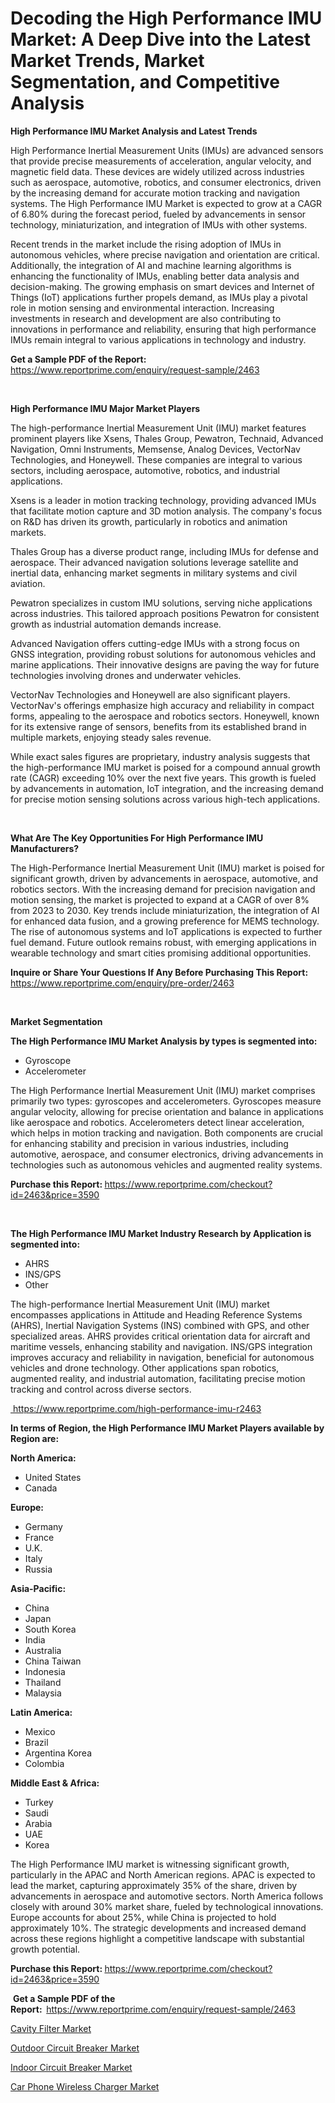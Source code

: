 <p><h1>Decoding the High Performance IMU Market: A Deep Dive into the Latest Market Trends, Market Segmentation, and Competitive Analysis</h1></p><p><strong>High Performance IMU Market Analysis and Latest Trends</strong></p>
<p><p>High Performance Inertial Measurement Units (IMUs) are advanced sensors that provide precise measurements of acceleration, angular velocity, and magnetic field data. These devices are widely utilized across industries such as aerospace, automotive, robotics, and consumer electronics, driven by the increasing demand for accurate motion tracking and navigation systems. The High Performance IMU Market is expected to grow at a CAGR of 6.80% during the forecast period, fueled by advancements in sensor technology, miniaturization, and integration of IMUs with other systems.</p><p>Recent trends in the market include the rising adoption of IMUs in autonomous vehicles, where precise navigation and orientation are critical. Additionally, the integration of AI and machine learning algorithms is enhancing the functionality of IMUs, enabling better data analysis and decision-making. The growing emphasis on smart devices and Internet of Things (IoT) applications further propels demand, as IMUs play a pivotal role in motion sensing and environmental interaction. Increasing investments in research and development are also contributing to innovations in performance and reliability, ensuring that high performance IMUs remain integral to various applications in technology and industry.</p></p>
<p><strong>Get a Sample PDF of the Report:&nbsp;</strong> <a href="https://www.reportprime.com/enquiry/request-sample/2463?utm_campaign=1879&utm_medium=2&utm_source=Github&utm_content=ia&utm_term=18032025&utm_id=high-performance-imu">https://www.reportprime.com/enquiry/request-sample/2463</a></p>
<p>&nbsp;</p>
<p><strong>High Performance IMU Major Market Players</strong></p>
<p><p>The high-performance Inertial Measurement Unit (IMU) market features prominent players like Xsens, Thales Group, Pewatron, Technaid, Advanced Navigation, Omni Instruments, Memsense, Analog Devices, VectorNav Technologies, and Honeywell. These companies are integral to various sectors, including aerospace, automotive, robotics, and industrial applications.</p><p>Xsens is a leader in motion tracking technology, providing advanced IMUs that facilitate motion capture and 3D motion analysis. The company's focus on R&D has driven its growth, particularly in robotics and animation markets. </p><p>Thales Group has a diverse product range, including IMUs for defense and aerospace. Their advanced navigation solutions leverage satellite and inertial data, enhancing market segments in military systems and civil aviation. </p><p>Pewatron specializes in custom IMU solutions, serving niche applications across industries. This tailored approach positions Pewatron for consistent growth as industrial automation demands increase.</p><p>Advanced Navigation offers cutting-edge IMUs with a strong focus on GNSS integration, providing robust solutions for autonomous vehicles and marine applications. Their innovative designs are paving the way for future technologies involving drones and underwater vehicles.</p><p>VectorNav Technologies and Honeywell are also significant players. VectorNav's offerings emphasize high accuracy and reliability in compact forms, appealing to the aerospace and robotics sectors. Honeywell, known for its extensive range of sensors, benefits from its established brand in multiple markets, enjoying steady sales revenue.</p><p>While exact sales figures are proprietary, industry analysis suggests that the high-performance IMU market is poised for a compound annual growth rate (CAGR) exceeding 10% over the next five years. This growth is fueled by advancements in automation, IoT integration, and the increasing demand for precise motion sensing solutions across various high-tech applications.</p></p>
<p>&nbsp;</p>
<p><strong>What Are The Key Opportunities For High Performance IMU Manufacturers?</strong></p>
<p><p>The High-Performance Inertial Measurement Unit (IMU) market is poised for significant growth, driven by advancements in aerospace, automotive, and robotics sectors. With the increasing demand for precision navigation and motion sensing, the market is projected to expand at a CAGR of over 8% from 2023 to 2030. Key trends include miniaturization, the integration of AI for enhanced data fusion, and a growing preference for MEMS technology. The rise of autonomous systems and IoT applications is expected to further fuel demand. Future outlook remains robust, with emerging applications in wearable technology and smart cities promising additional opportunities.</p></p>
<p><strong>Inquire or Share Your Questions If Any Before Purchasing This Report:</strong> <a href="https://www.reportprime.com/enquiry/pre-order/2463?utm_campaign=1879&utm_medium=2&utm_source=Github&utm_content=ia&utm_term=18032025&utm_id=high-performance-imu">https://www.reportprime.com/enquiry/pre-order/2463</a></p>
<p>&nbsp;</p>
<p><strong>Market Segmentation</strong></p>
<p><strong>The High Performance IMU Market Analysis by types is segmented into:</strong></p>
<p><ul><li>Gyroscope</li><li>Accelerometer</li></ul></p>
<p><p>The High Performance Inertial Measurement Unit (IMU) market comprises primarily two types: gyroscopes and accelerometers. Gyroscopes measure angular velocity, allowing for precise orientation and balance in applications like aerospace and robotics. Accelerometers detect linear acceleration, which helps in motion tracking and navigation. Both components are crucial for enhancing stability and precision in various industries, including automotive, aerospace, and consumer electronics, driving advancements in technologies such as autonomous vehicles and augmented reality systems.</p></p>
<p><strong>Purchase this Report:&nbsp;</strong><a href="https://www.reportprime.com/checkout?id=2463&price=3590&utm_campaign=1879&utm_medium=2&utm_source=Github&utm_content=ia&utm_term=18032025&utm_id=high-performance-imu">https://www.reportprime.com/checkout?id=2463&price=3590</a></p>
<p>&nbsp;</p>
<p><strong>The High Performance IMU Market Industry Research by Application is segmented into:</strong></p>
<p><ul><li>AHRS</li><li>INS/GPS</li><li>Other</li></ul></p>
<p><p>The high-performance Inertial Measurement Unit (IMU) market encompasses applications in Attitude and Heading Reference Systems (AHRS), Inertial Navigation Systems (INS) combined with GPS, and other specialized areas. AHRS provides critical orientation data for aircraft and maritime vessels, enhancing stability and navigation. INS/GPS integration improves accuracy and reliability in navigation, beneficial for autonomous vehicles and drone technology. Other applications span robotics, augmented reality, and industrial automation, facilitating precise motion tracking and control across diverse sectors.</p></p>
<p><a href="https://www.reportprime.com/high-performance-imu-r2463?utm_campaign=1879&utm_medium=2&utm_source=Github&utm_content=ia&utm_term=18032025&utm_id=high-performance-imu">&nbsp;https://www.reportprime.com/high-performance-imu-r2463</a></p>
<p><strong>In terms of Region, the High Performance IMU Market Players available by Region are:</strong></p>
<p>
    <p> <strong> North America: </strong>
        <ul>
            <li>United States</li>
            <li>Canada</li>
        </ul>
        </p> 
    <p> <strong> Europe: </strong>
        <ul>
            <li>Germany</li>
            <li>France</li>
            <li>U.K.</li>
            <li>Italy</li>
            <li>Russia</li>
        </ul>
        </p> 
    <p> <strong> Asia-Pacific: </strong>
        <ul>
            <li>China</li>
            <li>Japan</li>
            <li>South Korea</li>
            <li>India</li>
            <li>Australia</li>
            <li>China Taiwan</li>
            <li>Indonesia</li>
            <li>Thailand</li>
            <li>Malaysia</li>
        </ul>
        </p> 
    <p> <strong> Latin America: </strong>
        <ul>
            <li>Mexico</li>
            <li>Brazil</li>
            <li>Argentina Korea</li>
            <li>Colombia</li>
        </ul>
        </p> 
    <p> <strong> Middle East & Africa: </strong>
        <ul>
            <li>Turkey</li>
            <li>Saudi</li>
            <li>Arabia</li>
            <li>UAE</li>
            <li>Korea</li>
        </ul>
    </p>
    </p>
<p><p>The High Performance IMU market is witnessing significant growth, particularly in the APAC and North American regions. APAC is expected to lead the market, capturing approximately 35% of the share, driven by advancements in aerospace and automotive sectors. North America follows closely with around 30% market share, fueled by technological innovations. Europe accounts for about 25%, while China is projected to hold approximately 10%. The strategic developments and increased demand across these regions highlight a competitive landscape with substantial growth potential.</p></p>
<p><strong>Purchase this Report: </strong><a href="https://www.reportprime.com/checkout?id=2463&price=3590&utm_campaign=1879&utm_medium=2&utm_source=Github&utm_content=ia&utm_term=18032025&utm_id=high-performance-imu">https://www.reportprime.com/checkout?id=2463&price=3590</a></p>
<p>&nbsp;<strong>Get a Sample PDF of the Report:&nbsp;&nbsp;</strong><a href="https://www.reportprime.com/enquiry/request-sample/2463?utm_campaign=1879&utm_medium=2&utm_source=Github&utm_content=ia&utm_term=18032025&utm_id=high-performance-imu">https://www.reportprime.com/enquiry/request-sample/2463</a></p>
<p><strong></strong></p>
<p><p><a href="https://github.com/jhoonatsev/Market-Research-Report-List-1/blob/main/cavity-filter-market.md?utm_campaign=1879&utm_medium=2&utm_source=Github&utm_content=ia&utm_term=18032025&utm_id=high-performance-imu">Cavity Filter Market</a></p><p><a href="https://github.com/godutetraeva/Market-Research-Report-List-1/blob/main/outdoor-circuit-breaker-market.md?utm_campaign=1879&utm_medium=2&utm_source=Github&utm_content=ia&utm_term=18032025&utm_id=high-performance-imu">Outdoor Circuit Breaker Market</a></p><p><a href="https://github.com/kirstejuvet/Market-Research-Report-List-1/blob/main/indoor-circuit-breaker-market.md?utm_campaign=1879&utm_medium=2&utm_source=Github&utm_content=ia&utm_term=18032025&utm_id=high-performance-imu">Indoor Circuit Breaker Market</a></p><p><a href="https://github.com/trossdushi7u/Market-Research-Report-List-1/blob/main/car-phone-wireless-charger-market.md?utm_campaign=1879&utm_medium=2&utm_source=Github&utm_content=ia&utm_term=18032025&utm_id=high-performance-imu">Car Phone Wireless Charger Market</a></p></p>